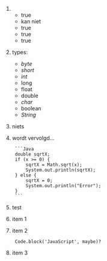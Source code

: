 1. 
    * true
    * kan niet
    * true
    * true
    * true
2. types: 
    * *byte*
    * *short*
    * *int*
    * long
    * float
    * double
    * *char*
    * boolean
    * *String*
3. niets
4. wordt vervolgd...

        ```Java
        double sqrtX;
        if (x >= 0) {
            sqrtX = Math.sqrt(x);
            System.out.println(sqrtX);
        } else {
            sqrtX = 0;
            System.out.println("Error");
        }
        ```

5. test

1. item 1
2. item 2

        Code.block('JavaScript', maybe)?
    
3. item 3